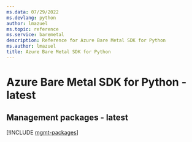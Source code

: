 ```yaml
---
ms.data: 07/29/2022
ms.devlang: python
author: lmazuel
ms.topic: reference
ms.service: baremetal
description: Reference for Azure Bare Metal SDK for Python
ms.author: lmazuel
title: Azure Bare Metal SDK for Python
---
```

# Azure Bare Metal SDK for Python - latest

## Management packages - latest
[!INCLUDE [mgmt-packages](bare-metal-mgmt-index.md)]